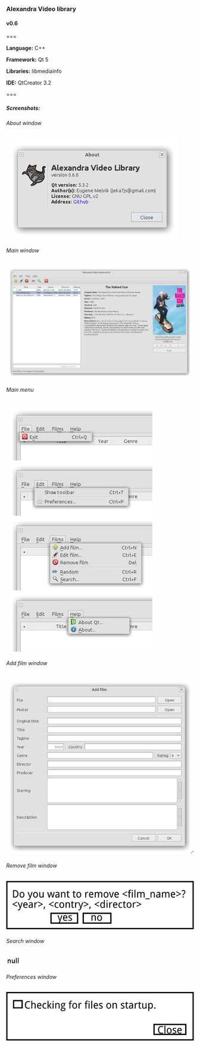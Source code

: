 ### Alexandra Video library
#### v0.6

===

**Language:** C++

**Framework:** Qt 5

**Libraries:** libmediainfo

**IDE:** QtCreator 3.2

===

##### Screenshots:

###### About window
![About window](/scr/00_AboutWindow.png "About window")

###### Main window
![Main window](/scr/01_MainWindow.png "Main window")

###### Main menu
![Main menu](/scr/02_MainMenu.png "Main menu")

###### Add film window
![Add film window](/scr/03_AddFilmWindow.png "Add film window")

###### Remove film window
![Remove film window](/scr/04_RemoveFilmWindow.png "Remove film window")

###### Search window
![Search window](/scr/05_SearchWindow.png "Search window")

###### Preferences window
![Preferences window](/scr/06_PreferencesWindow.png "Preferences window")

